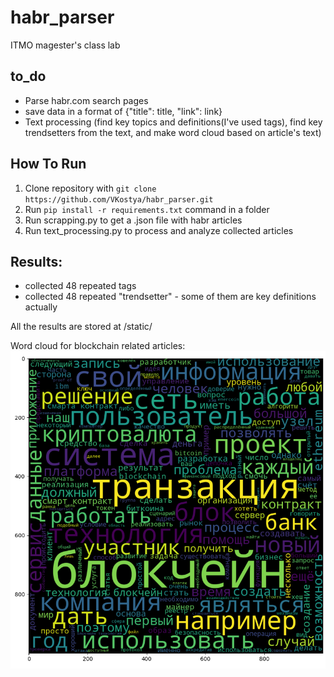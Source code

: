# habr_parser
ITMO magester's class lab

## to_do
- Parse habr.com search pages
- save data in a format of {"title": title, "link": link}
- Text processing (find key topics and definitions(I've used tags), find key trendsetters from the text, and make word cloud based on article's text)

## How To Run

1. Clone repository with ```git clone https://github.com/VKostya/habr_parser.git```
2. Run ```pip install -r requirements.txt``` command in a folder
4. Run scrapping.py to get a .json file with habr articles
5. Run text_processing.py to process and analyze collected articles

## Results:
- collected 48 repeated tags
- collected 48 repeated "trendsetter" - some of them are key definitions actually

All the results are stored at /static/

Word cloud for blockchain related articles:
![word cloud image](./static/wordcloud.png)
